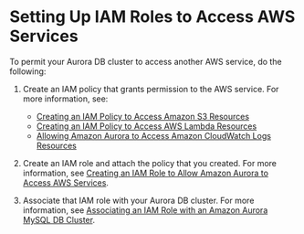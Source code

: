 # Setting Up IAM Roles to Access AWS Services<a name="AuroraMySQL.Integrating.Authorizing.IAM"></a>

To permit your Aurora DB cluster to access another AWS service, do the following:

1. Create an IAM policy that grants permission to the AWS service\. For more information, see:
   + [Creating an IAM Policy to Access Amazon S3 Resources](AuroraMySQL.Integrating.Authorizing.IAM.S3CreatePolicy.md)
   + [Creating an IAM Policy to Access AWS Lambda Resources](AuroraMySQL.Integrating.Authorizing.IAM.LambdaCreatePolicy.md)
   + [Allowing Amazon Aurora to Access Amazon CloudWatch Logs Resources](AuroraMySQL.Integrating.Authorizing.IAM.CWCreatePolicy.md)

1. Create an IAM role and attach the policy that you created\. For more information, see [Creating an IAM Role to Allow Amazon Aurora to Access AWS Services](AuroraMySQL.Integrating.Authorizing.IAM.CreateRole.md)\.

1. Associate that IAM role with your Aurora DB cluster\. For more information, see [Associating an IAM Role with an Amazon Aurora MySQL DB Cluster](AuroraMySQL.Integrating.Authorizing.IAM.AddRoleToDBCluster.md)\.
